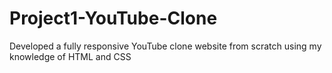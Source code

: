 # Project1-YouTube-Clone
Developed a fully responsive YouTube clone website from scratch using my knowledge of HTML and CSS
